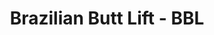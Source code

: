 ---
templateKey: 'course-details'
path: /treatments/brazilian-butt-lift-bbl-buttock-lift
image: /img/treatments/butt-1.jpg
title: Brazilian Butt Lift - BBL
price: 5000
duration: 2-5 hours
anesthesia: General
recovery: 2-4 weeks
result: 22 months
description: >-
  Rhinoplasty is a surgical procedure that can improve the appearance of your nose. It can correct functional problems with your nose, such as difficulty breathing, and it can also improve the overall symmetry of your face. Rhinoplasty is typically performed by a plastic surgeon and requires general anesthesia. Recovery time varies depending on the extent of surgery, but most people are able to return to work within one week.
whenconsider:
        - Aiming for a better proportion and a more appealing look
        - Restoring the symmetry of the breasts
        - Post-pregnancy, massive weight loss and aging
expectations:
        - Improved balance, shape and symmetry
        - Youthful appearance
        - Enhanced self-confidence
---